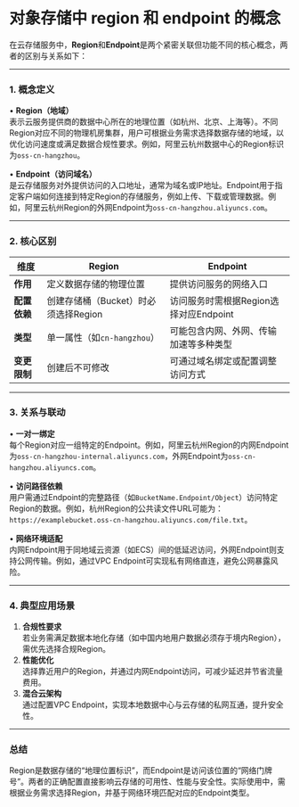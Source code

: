 # 对象存储中 region  和 endpoint 的概念

在云存储服务中，**Region**和**Endpoint**是两个紧密关联但功能不同的核心概念，两者的区别与关系如下：

---

### **1. 概念定义**
• **Region（地域）**  
  表示云服务提供商的数据中心所在的地理位置（如杭州、北京、上海等）。不同Region对应不同的物理机房集群，用户可根据业务需求选择数据存储的地域，以优化访问速度或满足数据合规性要求。例如，阿里云杭州数据中心的Region标识为`oss-cn-hangzhou`。

• **Endpoint（访问域名）**  
  是云存储服务对外提供访问的入口地址，通常为域名或IP地址。Endpoint用于指定客户端如何连接到特定Region的存储服务，例如上传、下载或管理数据。例如，阿里云杭州Region的外网Endpoint为`oss-cn-hangzhou.aliyuncs.com`。

---

### **2. 核心区别**
| **维度**       | **Region**                          | **Endpoint**                          |
|----------------|-------------------------------------|---------------------------------------|
| **作用**       | 定义数据存储的物理位置              | 提供访问服务的网络入口                |
| **配置依赖**   | 创建存储桶（Bucket）时必须选择Region | 访问服务时需根据Region选择对应Endpoint |
| **类型**       | 单一属性（如`cn-hangzhou`）         | 可能包含内网、外网、传输加速等多种类型 |
| **变更限制**   | 创建后不可修改                      | 可通过域名绑定或配置调整访问方式        |

---

### **3. 关系与联动**
• **一对一绑定**  
  每个Region对应一组特定的Endpoint。例如，阿里云杭州Region的内网Endpoint为`oss-cn-hangzhou-internal.aliyuncs.com`，外网Endpoint为`oss-cn-hangzhou.aliyuncs.com`。
  
• **访问路径依赖**  
  用户需通过Endpoint的完整路径（如`BucketName.Endpoint/Object`）访问特定Region的数据。例如，杭州Region的公共读文件URL可能为：  
  `https://examplebucket.oss-cn-hangzhou.aliyuncs.com/file.txt`。

• **网络环境适配**  
  内网Endpoint用于同地域云资源（如ECS）间的低延迟访问，外网Endpoint则支持公网传输。例如，通过VPC Endpoint可实现私有网络直连，避免公网暴露风险。

---

### **4. 典型应用场景**
1. **合规性要求**  
   若业务需满足数据本地化存储（如中国内地用户数据必须存于境内Region），需优先选择合规Region。
2. **性能优化**  
   选择靠近用户的Region，并通过内网Endpoint访问，可减少延迟并节省流量费用。
3. **混合云架构**  
   通过配置VPC Endpoint，实现本地数据中心与云存储的私网互通，提升安全性。

---

### **总结**
Region是数据存储的“地理位置标识”，而Endpoint是访问该位置的“网络门牌号”。两者的正确配置直接影响云存储的可用性、性能与安全性。实际使用中，需根据业务需求选择Region，并基于网络环境匹配对应的Endpoint类型。